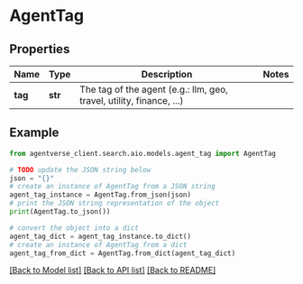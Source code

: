 # AgentTag


## Properties

Name | Type | Description | Notes
------------ | ------------- | ------------- | -------------
**tag** | **str** | The tag of the agent (e.g.: llm, geo, travel, utility, finance, ...) | 

## Example

```python
from agentverse_client.search.aio.models.agent_tag import AgentTag

# TODO update the JSON string below
json = "{}"
# create an instance of AgentTag from a JSON string
agent_tag_instance = AgentTag.from_json(json)
# print the JSON string representation of the object
print(AgentTag.to_json())

# convert the object into a dict
agent_tag_dict = agent_tag_instance.to_dict()
# create an instance of AgentTag from a dict
agent_tag_from_dict = AgentTag.from_dict(agent_tag_dict)
```
[[Back to Model list]](../README.md#documentation-for-models) [[Back to API list]](../README.md#documentation-for-api-endpoints) [[Back to README]](../README.md)


